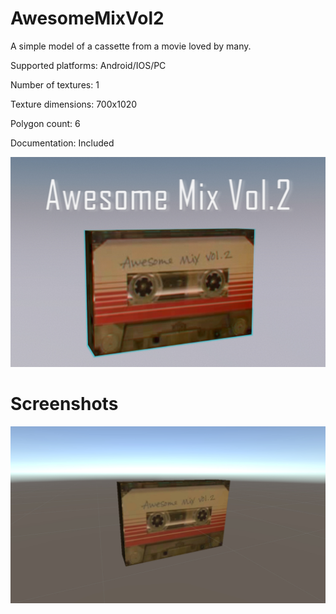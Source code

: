 # AwesomeMixVol2
A simple model of a cassette from a movie loved by many.

Supported platforms: Android/IOS/PC

Number of textures: 1

Texture dimensions: 700x1020

Polygon count: 6

Documentation: Included

[![YouTube Video](cover-img.jpg)](https://youtu.be/y6Flck_lbuU)

# Screenshots
![Screenshot](screenshot-img.jpg)
